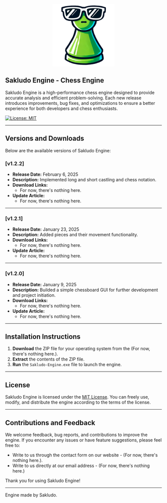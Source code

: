 <p align="center"><img src ="src/assets/icon/icon.png" width="200px"></p>

## Sakludo Engine - Chess Engine

Sakludo Engine is a high-performance chess engine designed to provide accurate analysis and efficient problem-solving. Each new release introduces improvements, bug fixes, and optimizations to ensure a better experience for both developers and chess enthusiasts.

[![License: MIT](https://img.shields.io/badge/License-MIT-blue.svg)](LICENSE)

---

## Versions and Downloads

Below are the available versions of Sakludo Engine:

### [v1.2.2]
- **Release Date:** February 6, 2025
- **Description:** Implemented long and short castling and chess notation.
- **Download Links:**  
  - For now, there's nothing here. 
- **Update Article:**  
  - For now, there's nothing here.

---

### [v1.2.1]
- **Release Date:** January 23, 2025
- **Description:** Added pieces and their movement functionality.
- **Download Links:**  
  - For now, there's nothing here. 
- **Update Article:**  
  - For now, there's nothing here.

---

### [v1.2.0]
- **Release Date:** January 9, 2025
- **Description:** Builded a simple chessboard GUI for further development and project initiation.
- **Download Links:**  
  - For now, there's nothing here.
- **Update Article:**  
  - For now, there's nothing here.

---

## Installation Instructions

1. **Download** the ZIP file for your operating system from the (For now, there's nothing here.).
2. **Extract** the contents of the ZIP file.
3. **Run** the `Sakludo-Engine.exe` file to launch the engine.

---

## License

Sakludo Engine is licensed under the [MIT License](LICENSE). You can freely use, modify, and distribute the engine according to the terms of the license.

---

## Contributions and Feedback

We welcome feedback, bug reports, and contributions to improve the engine. If you encounter any issues or have feature suggestions, please feel free to:

- Write to us through the contact form on our website - (For now, there's nothing here.).
- Write to us directly at our email address - (For now, there's nothing here.)

Thank you for using Sakludo Engine!

---

Engine made by Sakludo.
